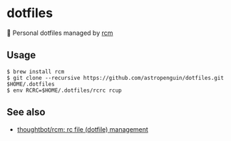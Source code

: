 # dotfiles

:penguin: Personal dotfiles managed by [rcm](https://github.com/thoughtbot/rcm)

## Usage

```shell
$ brew install rcm
$ git clone --recursive https://github.com/astropenguin/dotfiles.git $HOME/.dotfiles
$ env RCRC=$HOME/.dotfiles/rcrc rcup
```

## See also

- [thoughtbot/rcm: rc file (dotfile) management](https://github.com/thoughtbot/rcm)
